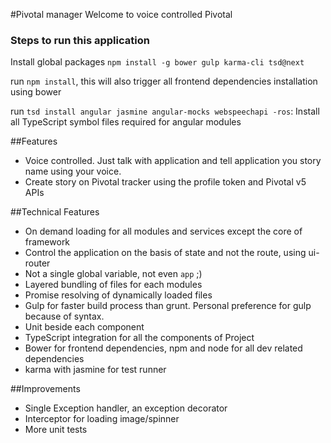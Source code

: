 #Pivotal manager
Welcome to voice controlled Pivotal

### Steps to run this application
Install global packages `npm install -g bower gulp karma-cli tsd@next`

run `npm install`, this will also trigger all frontend dependencies installation using bower

run `tsd install angular jasmine angular-mocks webspeechapi -ros`: Install all TypeScript symbol files required for angular modules

##Features
- Voice controlled. Just talk with application and tell application you story name using your voice.
- Create story on Pivotal tracker using the profile token and Pivotal v5 APIs

##Technical Features
- On demand loading for all modules and services except the core of framework
- Control the application on the basis of state and not the route, using ui-router
- Not a single global variable, not even `app` ;)
- Layered bundling of files for each modules
- Promise resolving of dynamically loaded files
- Gulp for faster build process than grunt. Personal preference for gulp because of syntax.
- Unit beside each component
- TypeScript integration for all the components of Project
- Bower for frontend dependencies, npm and node for all dev related dependencies
- karma with jasmine for test runner

##Improvements
- Single Exception handler, an exception decorator
- Interceptor for loading image/spinner
- More unit tests